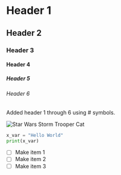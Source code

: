 # Header 1
## Header 2
### Header 3
#### Header 4
##### Header 5
###### Header 6

Added header 1 through 6 using # symbols.

![Star Wars Storm Trooper Cat](https://octodex.github.com/images/stormtroopocat.png)

``` python
x_var = "Hello World"
print(x_var)
```

- [ ] Make item 1
- [ ] Make item 2
- [ ] Make item 3
